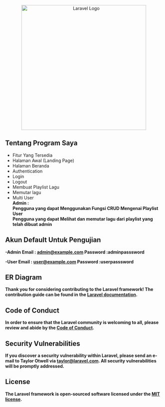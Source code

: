 <p align="center"><a href="https://laravel.com" target="_blank"><img src="https://raw.githubusercontent.com/laravel/art/master/logo-lockup/5%20SVG/2%20CMYK/1%20Full%20Color/laravel-logolockup-cmyk-red.svg" width="400" alt="Laravel Logo"></a></p>



## Tentang Program Saya

- Fitur Yang Tersedia <br>
- Halaman Awal (Landing Page)
- Halaman Beranda
- Authentication
- Login
- Logout
- Membuat Playlist Lagu
- Memutar lagu
- Multi User <br>
<strong>Admin<strong> : <br>
Pengguna yang dapat Menggunakan Fungsi CRUD Mengenai Playlist <br>
<strong>User<strong> <br>
Pengguna yang dapat Melihat dan memutar lagu dari playlist yang telah dibuat admin <br>


## Akun Default Untuk Pengujian
-Admin
<strong>Email :</strong> admin@example.com <strong>Password :</strong>adminpasssword

-User
<strong>Email :</strong> user@example.com <strong>Password :</strong>userpasssword

## ER Diagram

Thank you for considering contributing to the Laravel framework! The contribution guide can be found in the [Laravel documentation](https://laravel.com/docs/contributions).

## Code of Conduct

In order to ensure that the Laravel community is welcoming to all, please review and abide by the [Code of Conduct](https://laravel.com/docs/contributions#code-of-conduct).

## Security Vulnerabilities

If you discover a security vulnerability within Laravel, please send an e-mail to Taylor Otwell via [taylor@laravel.com](mailto:taylor@laravel.com). All security vulnerabilities will be promptly addressed.

## License

The Laravel framework is open-sourced software licensed under the [MIT license](https://opensource.org/licenses/MIT).
